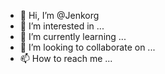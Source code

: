 - 👋 Hi, I’m @Jenkorg
- 👀 I’m interested in ...
- 🌱 I’m currently learning ...
- 💞️ I’m looking to collaborate on ...
- 📫 How to reach me ...

<!---
Jenkorg/Jenkorg is a ✨ special ✨ repository because its `README.md` (this file) appears on your GitHub profile.
You can click the Preview link to take a look at your changes.
--->
